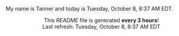 My name is Tanner and today is Tuesday, October 8, 8:37 AM EDT.

<p align="center">This <i>README</i> file is generated <b>every 3 hours</b>!</br>Last refresh: Tuesday, October 8, 8:37 AM EDT<br /></p>
